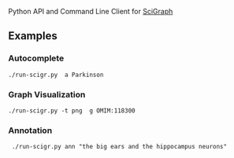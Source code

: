 Python API and Command Line Client for [SciGraph](https://github.com/SciGraph/SciGraph/)

## Examples

### Autocomplete

    ./run-scigr.py  a Parkinson

### Graph Visualization

    ./run-scigr.py -t png  g OMIM:118300

### Annotation

     ./run-scigr.py ann "the big ears and the hippocampus neurons"


